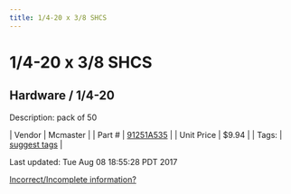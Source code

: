 ```yaml
---
title: 1/4-20 x 3/8 SHCS
---
```


# 1/4-20 x 3/8 SHCS
## Hardware / 1/4-20
Description: 	pack of 50 

| Vendor | Mcmaster | 
| Part # | [91251A535](https://www.mcmaster.com/#91251A535) | 
| Unit Price | $9.94 | 
| Tags: | [suggest tags](https://docs.google.com/forms/d/e/1FAIpQLSeWyY8v3RgOty-MyWmh9U0iivNYN_molChYyS-0U-o-kOAv_g/viewform) | 

Last updated: Tue Aug 08 18:55:28 PDT 2017

 [Incorrect/Incomplete information?](https://docs.google.com/forms/d/e/1FAIpQLSeWyY8v3RgOty-MyWmh9U0iivNYN_molChYyS-0U-o-kOAv_g/viewform)